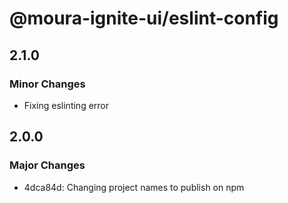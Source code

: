 # @moura-ignite-ui/eslint-config

## 2.1.0

### Minor Changes

- Fixing eslinting error

## 2.0.0

### Major Changes

- 4dca84d: Changing project names to publish on npm
